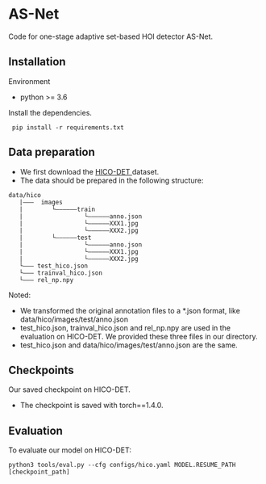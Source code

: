 # AS-Net
Code for one-stage adaptive set-based HOI detector AS-Net.

## Installation
Environment
- python >= 3.6

Install the dependencies.
```shell
 pip install -r requirements.txt
```

## Data preparation
- We first download the [ HICO-DET ](https://drive.google.com/open?id=1QZcJmGVlF9f4h-XLWe9Gkmnmj2z1gSnk " HICO-DET ") dataset.
- The data should be prepared in the following structure:
```
data/hico
   |———  images
   |        └——————train
   |                 └——————anno.json
   |                 └——————XXX1.jpg
   |                 └——————XXX2.jpg
   |        └——————test
   |                 └——————anno.json
   |                 └——————XXX1.jpg
   |                 └——————XXX2.jpg
   └——— test_hico.json
   └——— trainval_hico.json
   └——— rel_np.npy
```
Noted:
 - We transformed the original annotation files to a *.json format, like data/hico/images/test/anno.json
 - test_hico.json, trainval_hico.json and rel_np.npy are used in the evaluation on HICO-DET. We provided these three files in our directory.
 - test_hico.json and data/hico/images/test/anno.json are the same.
 
## Checkpoints
Our saved checkpoint on HICO-DET.
- The checkpoint is saved with torch==1.4.0.

## Evaluation
To evaluate our model on HICO-DET:
```shell
python3 tools/eval.py --cfg configs/hico.yaml MODEL.RESUME_PATH [checkpoint_path]
```

